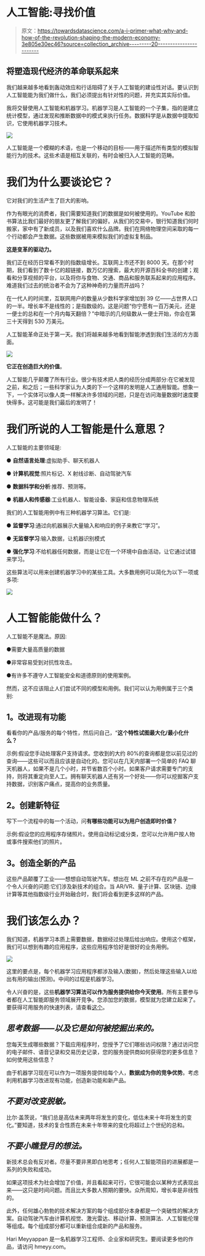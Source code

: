 # 人工智能:寻找价值

> 原文：<https://towardsdatascience.com/a-i-primer-what-why-and-how-of-the-revolution-shaping-the-modern-economy-3e805e30ec46?source=collection_archive---------20----------------------->

## 将塑造现代经济的革命联系起来

我们越来越多地看到轰动效应和行话阻碍了关于人工智能的建设性对话。要认识到人工智能能为我们做什么，我们必须提出有针对性的问题，并充实其实际价值。

我将交替使用人工智能和机器学习。机器学习是人工智能的一个子集，指的是建立统计模型，通过发现和推断数据中的模式来执行任务。数据科学是从数据中提取知识，它使用机器学习技术。

![](img/c4d938b4325f32868abfcaae41bbfb7d.png)

人工智能是一个模糊的术语，也是一个移动的目标——用于描述所有类型的模拟智能行为的技术。这些术语是相互关联的，有时会被归入人工智能的范畴。

# 我们为什么要谈论它？

它对我们的生活产生了巨大的影响。

作为有眼光的消费者，我们需要知道我们的数据是如何被使用的。YouTube 和脸书算法比我们最好的朋友更了解我们的偏好。从我们的交易中，银行知道我们何时搬家，家中有了新成员，以及我们喜欢什么品牌。我们在网络物理空间采取的每一个行动都会产生数据。这些数据被用来模拟我们的虚拟复制品。

**这是变革的驱动力。**

我们正在经历日常看不到的指数级增长。互联网上市还不到 8000 天。在那个时期，我们看到了数十亿的超链接，数万亿的搜索，最大的开源百科全书的创建；观看和分享视频的平台，以及将你与食物、交通、商品和服务联系起来的应用程序。难道我们过去的统治者不会为了这种神奇的力量而开战吗？

在一代人的时间里，互联网用户的数量从少数科学家增加到 39 亿——占世界人口的一半。增长率不是线性的；是指数级的。这是问题“你宁愿有一百万美元，还是一便士的总和在一个月内每天翻倍？”中暗示的几何级数从一便士开始，你会在第三十天得到 530 万美元。

人工智能革命正处于第一天。我们将越来越多地看到智能渗透到我们生活的方方面面。

![](img/f41d62d766f2fbbb41b90aace8900a38.png)

**它正在创造巨大的价值**。

人工智能几乎颠覆了所有行业。很少有技术把人类的经历分成两部分:在它被发现之前，和之后；一些科学家认为人类的下一个这样的发明是人工通用智能。想象一下，一个实体可以像人类一样解决许多领域的问题，只是在访问海量数据时速度要快得多。这可能是我们最后的发明了！

# 我们所说的人工智能是什么意思？

人工智能的主要领域是:

● **自然语言处理**:虚拟助手、聊天机器人

● **计算机视觉**:照片标记、X 射线诊断、自动驾驶汽车

● **数据科学和分析**:推荐、预测等。

● **机器人和传感器**:工业机器人、智能设备、家庭和信息物理系统

我们的人工智能用例中有三种机器学习算法。它们是:

● **监督学习**:通过向机器展示大量输入和响应的例子来教它“学习”。

● **无监督学习**:输入数据，让机器识别模式

● **强化学习**:不给机器任何数据，而是让它在一个环境中自由活动，让它通过试错来学习。

这些算法可以用来创建机器学习中的某些工具。大多数用例可以简化为以下一项或多项:

![](img/1fa7062fb6f77fb04fb672dd8fc2f073.png)

# 人工智能能做什么？

人工智能不是魔法。原因:

●需要大量高质量的数据

●非常容易受到对抗性攻击。

●有许多不遵守人工智能安全和道德原则的使用案例。

然而，这不应该阻止人们尝试不同的模型和用例。我们可以认为用例属于三个类别:

## **1。改进现有功能**

看看你的产品/服务的每个特性，然后问自己，“**这个特性试图最大化/最小化什么？**

示例:假设您手动处理客户支持请求。您收到的大约 80%的查询都是您以前见过的查询——这些可以而且应该是自动化的。您可以在几天内部署一个简单的 FAQ 聊天机器人，如果不是几个小时，并节省数百个小时。如果客户请求需要专门的支持，则将其重定向至人工。拥有聊天机器人还有另一个好处——你可以挖掘客户支持数据，识别客户痛点，提高你的业务质量。

## **2。创建新特征**

写下一个流程中的每一个活动，问**有哪些功能可以为用户创造即时价值？**

示例:假设您的应用程序存储照片。使用自动标记或分类，您可以允许用户按人物或事件搜索他们的照片。

## **3。创造全新的产品**

这些产品颠覆了工业——想想自动驾驶汽车。想出在 ML 之前不存在的产品是一个令人兴奋的问题:它们涉及新技术的组合。当 AR/VR、量子计算、区块链、边缘计算等其他指数级行业开始融合时，我们将会看到更多这样的产品。

# 我们该怎么办？

我们知道，机器学习本质上需要数据，数据经过处理后给出响应。使用这个框架，我们可以想到有趣的应用程序，这些应用程序恰好是很好的业务用例。

![](img/f2182826d294ba0c4d151ca9d3716f0a.png)

这里的要点是，每个机器学习应用程序都涉及输入(数据)，然后处理这些输入以给出有用的输出(预测)。中间的过程是机器学习。

令人兴奋的是，这些**机器学习算法可以作为服务提供给你今天使用**。所有主要参与者都在人工智能即服务领域展开竞争。您添加您的数据，模型就为您建立起来了。要获得可用服务的快速列表，请查看[这个](https://www.kdnuggets.com/2018/05/50-useful-machine-learning-prediction-apis-2018-edition.html)。

## ***思考数据——以及它是如何被挖掘出来的。***

您每天生成哪些数据？下载应用程序时，您授予了它们哪些访问权限？通过访问您的电子邮件、语音记录和交易历史记录，您的服务提供商如何获得您的更多信息？如何使用这些信息？

由于机器学习现在可以作为一项服务提供给每个人，**数据成为你的竞争优势**。考虑利用机器学习改进现有功能，创造新功能和新产品。

## ***不要对改变脱敏。***

比尔·盖茨说，“我们总是高估未来两年将发生的变化，低估未来十年将发生的变化。”要知道，技术的复合性质在未来十年带来的变化将超过上个世纪的总和。

## ***不要小瞧登月的想法。***

新技术总会有反对者。尽量不要非黑即白地思考；任何人工智能项目的进展都是一系列的失败和成功。

如果这项技术为社会增加了价值，并且看起来可行，它很可能会以某种方式表现出来——这只是时间问题。而且比大多数人预期的要快。众所周知，增长率是非线性的。

此外，任何雄心勃勃的技术解决方案的每个组成部分本身都是一个突破性的解决方案。自动驾驶汽车由计算机视觉、激光雷达、移动计算、预测算法、人工智能伦理等组成。每个组成部分都可以重新组合成新的产品和服务。

Hari Meyyappan 是一名机器学习工程师、企业家和研究生。要阅读更多他的作品，请访问 hmeyy.com。
